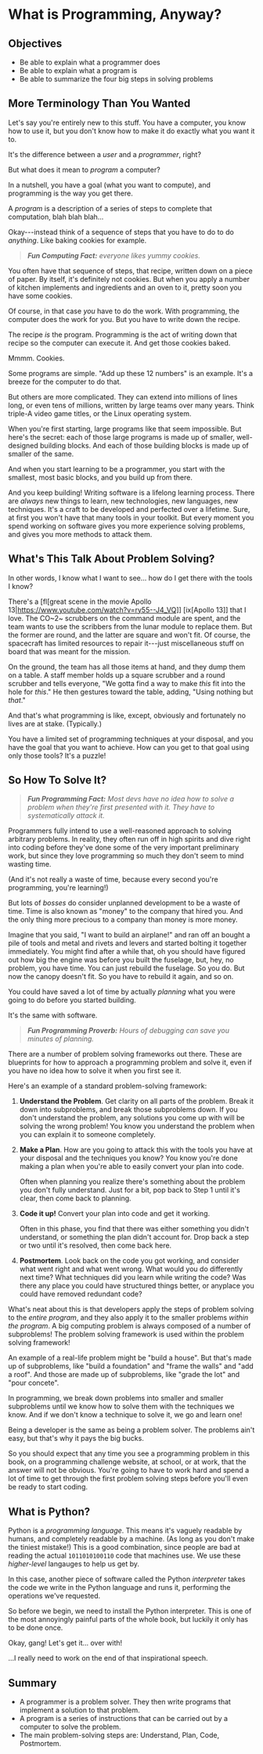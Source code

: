 <!--
vim: ts=4:sw=4:nosi:et:tw=72:spell:nojs
-->

# What is Programming, Anyway?

## Objectives

* Be able to explain what a programmer does
* Be able to explain what a program is
* Be able to summarize the four big steps in solving problems

## More Terminology Than You Wanted

Let's say you're entirely new to this stuff. You have a computer, you
know how to use it, but you don't know how to make it do exactly what
you want it to.

It's the difference between a _user_ and a _programmer_, right?

But what does it mean to _program_ a computer?

In a nutshell, you have a goal (what you want to compute), and
programming is the way you get there.

A _program_ is a description of a series of steps to complete that
computation, blah blah blah...

Okay---instead think of a sequence of steps that you have to do to do
_anything_. Like baking cookies for example.

> _**Fun Computing Fact:** everyone likes yummy cookies._

You often have that sequence of steps, that recipe, written down on a
piece of paper. By itself, it's definitely not cookies. But when you
apply a number of kitchen implements and ingredients and an oven to it,
pretty soon you have some cookies.

Of course, in that case _you_ have to do the work. With programming, the
computer does the work for you. But you have to write down the recipe.

The recipe _is_ the program. Programming is the act of writing down that
recipe so the computer can execute it. And get those cookies baked.

Mmmm. Cookies.

Some programs are simple. "Add up these 12 numbers" is an example. It's
a breeze for the computer to do that.

But others are more complicated. They can extend into millions of lines
long, or even tens of millions, written by large teams over many years.
Think triple-A video game titles, or the Linux operating system.

When you're first starting, large programs like that seem impossible.
But here's the secret: each of those large programs is made up of
smaller, well-designed building blocks. And each of those building
blocks is made up of smaller of the same.

And when you start learning to be a programmer, you start with the
smallest, most basic blocks, and you build up from there.

And you keep building! Writing software is a lifelong learning process.
There are _always_ new things to learn, new technologies, new languages,
new techniques. It's a craft to be developed and perfected over a
lifetime. Sure, at first you won't have that many tools in your toolkit.
But every moment you spend working on software gives you more experience
solving problems, and gives you more methods to attack them.

## What's This Talk About Problem Solving?

In other words, I know what I want to see... how do I get there with the
tools I know?

There's a [fl[great scene in the movie Apollo
13|https://www.youtube.com/watch?v=ry55--J4_VQ]] [ix[Apollo 13]] that I
love. The CO~2~ scrubbers on the command module are spent, and the team
wants to use the scribbers from the lunar module to replace them. But
the former are round, and the latter are square and won't fit. Of
course, the spacecraft has limited resources to repair it---just
miscellaneous stuff on board that was meant for the mission.

On the ground, the team has all those items at hand, and they dump them
on a table. A staff member holds up a square scrubber and a round
scrubber and tells everyone, "We gotta find a way to make _this_ fit
into the hole for _this_." He then gestures toward the table, adding,
"Using nothing but _that_."

And that's what programming is like, except, obviously and fortunately
no lives are at stake. (Typically.)

You have a limited set of programming techniques at your disposal, and
you have the goal that you want to achieve. How can you get to that goal
using only those tools? It's a puzzle!

## So How To Solve It?

> _**Fun Programming Fact:** Most devs have no idea how to solve a
> problem when they're first presented with it. They have to
> systematically attack it._

Programmers fully intend to use a well-reasoned approach to solving
arbitrary problems. In reality, they often run off in high spirits and
dive right into coding before they've done some of the very important
preliminary work, but since they love programming so much they don't
seem to mind wasting time.

(And it's not really a waste of time, because every second you're
programming, you're learning!)

But lots of _bosses_ do consider unplanned development to be a waste of
time. Time is also known as "money" to the company that hired you. And
the only thing more precious to a company than money is more money.

Imagine that you said, "I want to build an airplane!" and ran off an
bought a pile of tools and metal and rivets and levers and started
bolting it together immediately. You might find after a while that, oh
you should have figured out how big the engine was before you built the
fuselage, but, hey, no problem, you have time. You can just rebuild the
fuselage. So you do. But now the canopy doesn't fit. So you have to
rebuild it again, and so on.

You could have saved a lot of time by actually _planning_ what you were
going to do before you started building.

It's the same with software.

> _**Fun Programming Proverb:** Hours of debugging can save you minutes
> of planning._

There are a number of problem solving frameworks out there. These are
blueprints for how to approach a programming problem and solve it, even
if you have no idea how to solve it when you first see it.

Here's an example of a standard problem-solving framework:

1. **Understand the Problem**. Get clarity on all parts of the problem.
   Break it down into subproblems, and break those subproblems down. If
   you don't understand the problem, any solutions you come up with will
   be solving the wrong problem! You know you understand the problem
   when you can explain it to someone completely.

2. **Make a Plan**. How are you going to attack this with the tools you
   have at your disposal and the techniques you know? You know you're
   done making a plan when you're able to easily convert your plan into
   code.

   Often when planning you realize there's something about the problem
   you don't fully understand. Just for a bit, pop back to Step 1 until
   it's clear, then come back to planning.

3. **Code it up!** Convert your plan into code and get it working.

   Often in this phase, you find that there was either something you
   didn't understand, or something the plan didn't account for. Drop
   back a step or two until it's resolved, then come back here.

4. **Postmortem**. Look back on the code you got working, and consider
   what went right and what went wrong. What would you do differently
   next time? What techniques did you learn while writing the code? Was
   there any place you could have structured things better, or anyplace
   you could have removed redundant code?

What's neat about this is that developers apply the steps of problem
solving to the _entire program_, and they also apply it to the smaller
problems _within the program_. A big computing problem is always
composed of a number of subproblems! The problem solving framework is
used within the problem solving framework!

An example of a real-life problem might be "build a house". But that's
made up of subproblems, like "build a foundation" and "frame the walls"
and "add a roof". And those are made up of subproblems, like "grade the
lot" and "pour concete".

In programming, we break down problems into smaller and smaller
subproblems until we know how to solve them with the techniques we know.
And if we don't know a technique to solve it, we go and learn one!

Being a developer is the same as being a problem solver. The problems
ain't easy, but that's why it pays the big bucks. 

So you should expect that any time you see a programming problem in this
book, on a programming challenge website, at school, or at work, that
the answer will not be obvious. You're going to have to work hard and
spend a lot of time to get through the first problem solving steps
before you'll even be ready to start coding.

## What is Python?

Python is a _programming language_. This means it's vaguely readable by
humans, and completely readable by a machine. (As long as you don't make
the tiniest mistake!) This is a good combination, since people are bad
at reading the actual `1011010100110` code that machines use. We use
these _higher-level_ langauges to help us get by.

In this case, another piece of software called the Python _interpreter_
takes the code we write in the Python language and runs it, performing
the operations we've requested.

So before we begin, we need to install the Python interpreter. This is
one of the most annoyingly painful parts of the whole book, but luckily
it only has to be done once.

Okay, gang! Let's get it... over with!

...I really need to work on the end of that inspirational speech.

## Summary

* A programmer is a problem solver. They then write programs that
  implement a solution to that problem.
* A program is a series of instructions that can be carried out by a
  computer to solve the problem.
* The main problem-solving steps are: Understand, Plan, Code,
  Postmortem.

